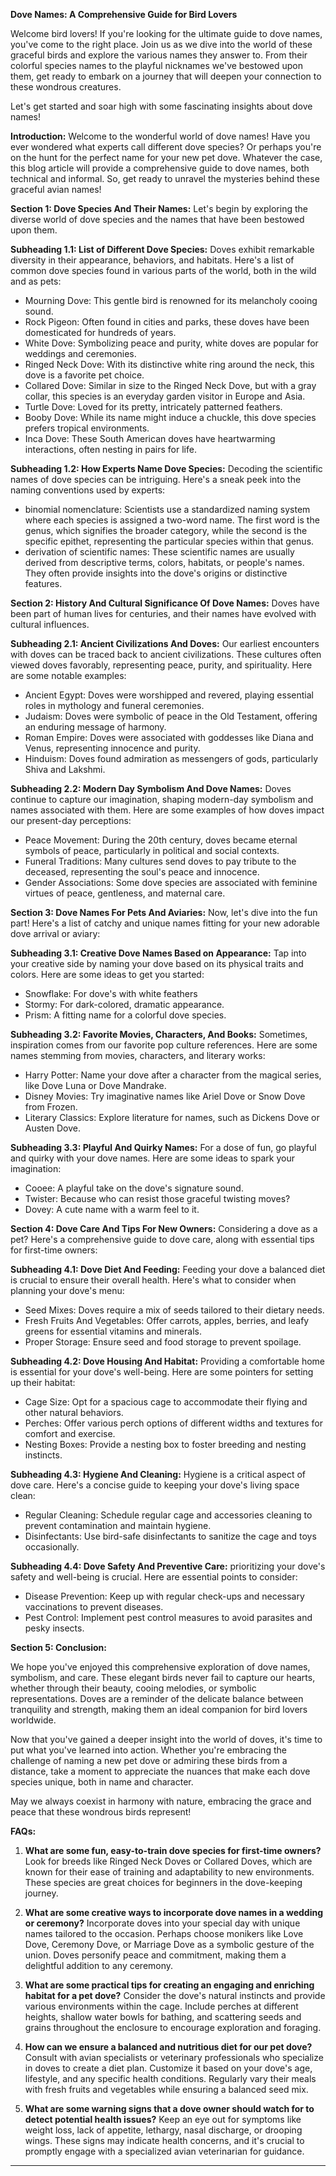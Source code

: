**Dove Names: A Comprehensive Guide for Bird Lovers**

Welcome bird lovers! If you're looking for the ultimate guide to dove names, you've come to the right place. Join us as we dive into the world of these graceful birds and explore the various names they answer to. From their colorful species names to the playful nicknames we've bestowed upon them, get ready to embark on a journey that will deepen your connection to these wondrous creatures.

Let's get started and soar high with some fascinating insights about dove names!

**Introduction:**
Welcome to the wonderful world of dove names!
Have you ever wondered what experts call different dove species? Or perhaps you're on the hunt for the perfect name for your new pet dove. Whatever the case, this blog article will provide a comprehensive guide to dove names, both technical and informal. So, get ready to unravel the mysteries behind these graceful avian names!

**Section 1: Dove Species And Their Names:**
Let's begin by exploring the diverse world of dove species and the names that have been bestowed upon them. 

**Subheading 1.1: List of Different Dove Species:**
Doves exhibit remarkable diversity in their appearance, behaviors, and habitats. Here's a list of common dove species found in various parts of the world, both in the wild and as pets: 

- Mourning Dove: This gentle bird is renowned for its melancholy cooing sound.
- Rock Pigeon: Often found in cities and parks, these doves have been domesticated for hundreds of years.
- White Dove: Symbolizing peace and purity, white doves are popular for weddings and ceremonies.
- Ringed Neck Dove: With its distinctive white ring around the neck, this dove is a favorite pet choice.
- Collared Dove: Similar in size to the Ringed Neck Dove, but with a gray collar, this species is an everyday garden visitor in Europe and Asia.
- Turtle Dove: Loved for its pretty, intricately patterned feathers.
- Booby Dove: While its name might induce a chuckle, this dove species prefers tropical environments.
- Inca Dove: These South American doves have heartwarming interactions, often nesting in pairs for life. 

**Subheading 1.2: How Experts Name Dove Species:**
Decoding the scientific names of dove species can be intriguing. Here's a sneak peek into the naming conventions used by experts: 

- binomial nomenclature: Scientists use a standardized naming system where each species is assigned a two-word name. The first word is the genus, which signifies the broader category, while the second is the specific epithet, representing the particular species within that genus.
- derivation of scientific names: These scientific names are usually derived from descriptive terms, colors, habitats, or people's names. They often provide insights into the dove's origins or distinctive features. 

**Section 2: History And Cultural Significance Of Dove Names:**
Doves have been part of human lives for centuries, and their names have evolved with cultural influences. 

**Subheading 2.1: Ancient Civilizations And Doves:**
Our earliest encounters with doves can be traced back to ancient civilizations. These cultures often viewed doves favorably, representing peace, purity, and spirituality. Here are some notable examples: 

- Ancient Egypt: Doves were worshipped and revered, playing essential roles in mythology and funeral ceremonies.
- Judaism: Doves were symbolic of peace in the Old Testament, offering an enduring message of harmony.
- Roman Empire: Doves were associated with goddesses like Diana and Venus, representing innocence and purity.
- Hinduism: Doves found admiration as messengers of gods, particularly Shiva and Lakshmi. 

**Subheading 2.2: Modern Day Symbolism And Dove Names:**
Doves continue to capture our imagination, shaping modern-day symbolism and names associated with them. Here are some examples of how doves impact our present-day perceptions: 

- Peace Movement: During the 20th century, doves became eternal symbols of peace, particularly in political and social contexts.
- Funeral Traditions: Many cultures send doves to pay tribute to the deceased, representing the soul's peace and innocence. 
- Gender Associations: Some dove species are associated with feminine virtues of peace, gentleness, and maternal care. 

**Section 3: Dove Names For Pets And Aviaries:**
Now, let's dive into the fun part! Here's a list of catchy and unique names fitting for your new adorable dove arrival or aviary: 

**Subheading 3.1: Creative Dove Names Based on Appearance:**
Tap into your creative side by naming your dove based on its physical traits and colors. Here are some ideas to get you started: 

- Snowflake: For dove's with white feathers
- Stormy: For dark-colored, dramatic appearance.
- Prism: A fitting name for a colorful dove species. 

**Subheading 3.2: Favorite Movies, Characters, And Books:**
Sometimes, inspiration comes from our favorite pop culture references. Here are some names stemming from movies, characters, and literary works: 

- Harry Potter: Name your dove after a character from the magical series, like Dove Luna or Dove Mandrake.
- Disney Movies: Try imaginative names like Ariel Dove or Snow Dove from Frozen. 
- Literary Classics: Explore literature for names, such as Dickens Dove or Austen Dove. 

**Subheading 3.3: Playful And Quirky Names:**
For a dose of fun, go playful and quirky with your dove names. Here are some ideas to spark your imagination: 

- Cooee: A playful take on the dove's signature sound.
- Twister: Because who can resist those graceful twisting moves?
- Dovey: A cute name with a warm feel to it. 

**Section 4: Dove Care And Tips For New Owners:**
Considering a dove as a pet? Here's a comprehensive guide to dove care, along with essential tips for first-time owners: 

**Subheading 4.1: Dove Diet And Feeding:**
Feeding your dove a balanced diet is crucial to ensure their overall health. Here's what to consider when planning your dove's menu: 

- Seed Mixes: Doves require a mix of seeds tailored to their dietary needs.
- Fresh Fruits And Vegetables: Offer carrots, apples, berries, and leafy greens for essential vitamins and minerals.
- Proper Storage: Ensure seed and food storage to prevent spoilage. 

**Subheading 4.2: Dove Housing And Habitat:**
Providing a comfortable home is essential for your dove's well-being. Here are some pointers for setting up their habitat: 

- Cage Size: Opt for a spacious cage to accommodate their flying and other natural behaviors.
- Perches: Offer various perch options of different widths and textures for comfort and exercise. 
- Nesting Boxes: Provide a nesting box to foster breeding and nesting instincts. 

**Subheading 4.3: Hygiene And Cleaning:**
Hygiene is a critical aspect of dove care. Here's a concise guide to keeping your dove's living space clean: 

- Regular Cleaning: Schedule regular cage and accessories cleaning to prevent contamination and maintain hygiene.
- Disinfectants: Use bird-safe disinfectants to sanitize the cage and toys occasionally. 

**Subheading 4.4: Dove Safety And Preventive Care:**
 prioritizing your dove's safety and well-being is crucial. Here are essential points to consider: 

- Disease Prevention: Keep up with regular check-ups and necessary vaccinations to prevent diseases.
- Pest Control: Implement pest control measures to avoid parasites and pesky insects. 

**Section 5: Conclusion:**

We hope you've enjoyed this comprehensive exploration of dove names, symbolism, and care. These elegant birds never fail to capture our hearts, whether through their beauty, cooing melodies, or symbolic representations. Doves are a reminder of the delicate balance between tranquility and strength, making them an ideal companion for bird lovers worldwide. 

Now that you've gained a deeper insight into the world of doves, it's time to put what you've learned into action. Whether you're embracing the challenge of naming a new pet dove or admiring these birds from a distance, take a moment to appreciate the nuances that make each dove species unique, both in name and character. 

May we always coexist in harmony with nature, embracing the grace and peace that these wondrous birds represent! 

**FAQs:**

1. **What are some fun, easy-to-train dove species for first-time owners?**
Look for breeds like Ringed Neck Doves or Collared Doves, which are known for their ease of training and adaptability to new environments. These species are great choices for beginners in the dove-keeping journey. 

2. **What are some creative ways to incorporate dove names in a wedding or ceremony?**
Incorporate doves into your special day with unique names tailored to the occasion. Perhaps choose monikers like Love Dove, Ceremony Dove, or Marriage Dove as a symbolic gesture of the union. Doves personify peace and commitment, making them a delightful addition to any ceremony. 

3. **What are some practical tips for creating an engaging and enriching habitat for a pet dove?**
Consider the dove's natural instincts and provide various environments within the cage. Include perches at different heights, shallow water bowls for bathing, and scattering seeds and grains throughout the enclosure to encourage exploration and foraging. 

4. **How can we ensure a balanced and nutritious diet for our pet dove?**
Consult with avian specialists or veterinary professionals who specialize in doves to create a diet plan. Customize it based on your dove's age, lifestyle, and any specific health conditions. Regularly vary their meals with fresh fruits and vegetables while ensuring a balanced seed mix. 

5. **What are some warning signs that a dove owner should watch for to detect potential health issues?** 
Keep an eye out for symptoms like weight loss, lack of appetite, lethargy, nasal discharge, or drooping wings. These signs may indicate health concerns, and it's crucial to promptly engage with a specialized avian veterinarian for guidance. 
---